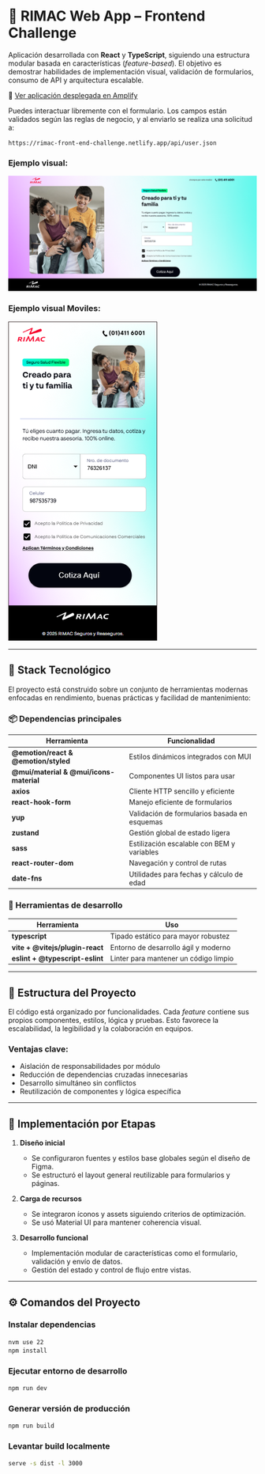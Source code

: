 # 🚀 RIMAC Web App – Frontend Challenge

Aplicación desarrollada con **React** y **TypeScript**, siguiendo una estructura modular basada en características (*feature-based*). El objetivo es demostrar habilidades de implementación visual, validación de formularios, consumo de API y arquitectura escalable.

🔗 [Ver aplicación desplegada en Amplify](https://main.d3rqnua5wpp4it.amplifyapp.com/)

Puedes interactuar libremente con el formulario. Los campos están validados según las reglas de negocio, y al enviarlo se realiza una solicitud a:

```
https://rimac-front-end-challenge.netlify.app/api/user.json
```

### Ejemplo visual:
![Ejemplo de formulario](public/example.png)

### Ejemplo visual Moviles:
![Ejemplo de formulario](public/example_movile.png)

---

## 🧱 Stack Tecnológico

El proyecto está construido sobre un conjunto de herramientas modernas enfocadas en rendimiento, buenas prácticas y facilidad de mantenimiento:

### 📦 Dependencias principales

| Herramienta | Funcionalidad |
|-------------|---------------|
| **@emotion/react & @emotion/styled** | Estilos dinámicos integrados con MUI |
| **@mui/material & @mui/icons-material** | Componentes UI listos para usar |
| **axios** | Cliente HTTP sencillo y eficiente |
| **react-hook-form** | Manejo eficiente de formularios |
| **yup** | Validación de formularios basada en esquemas |
| **zustand** | Gestión global de estado ligera |
| **sass** | Estilización escalable con BEM y variables |
| **react-router-dom** | Navegación y control de rutas |
| **date-fns** | Utilidades para fechas y cálculo de edad |

### 🧰 Herramientas de desarrollo

| Herramienta | Uso |
|------------|-----|
| **typescript** | Tipado estático para mayor robustez |
| **vite + @vitejs/plugin-react** | Entorno de desarrollo ágil y moderno |
| **eslint + @typescript-eslint** | Linter para mantener un código limpio |

---

## 📁 Estructura del Proyecto

El código está organizado por funcionalidades. Cada *feature* contiene sus propios componentes, estilos, lógica y pruebas. Esto favorece la escalabilidad, la legibilidad y la colaboración en equipos.

### Ventajas clave:

- Aislación de responsabilidades por módulo
- Reducción de dependencias cruzadas innecesarias
- Desarrollo simultáneo sin conflictos
- Reutilización de componentes y lógica específica

---

## 🧩 Implementación por Etapas

1. **Diseño inicial**  
   - Se configuraron fuentes y estilos base globales según el diseño de Figma.  
   - Se estructuró el layout general reutilizable para formularios y páginas.

2. **Carga de recursos**  
   - Se integraron íconos y assets siguiendo criterios de optimización.  
   - Se usó Material UI para mantener coherencia visual.

3. **Desarrollo funcional**  
   - Implementación modular de características como el formulario, validación y envío de datos.  
   - Gestión del estado y control de flujo entre vistas.

---

## ⚙️ Comandos del Proyecto

### Instalar dependencias

```bash
nvm use 22
npm install
```

### Ejecutar entorno de desarrollo

```bash
npm run dev
```

### Generar versión de producción

```bash
npm run build
```

### Levantar build localmente

```bash
serve -s dist -l 3000
```